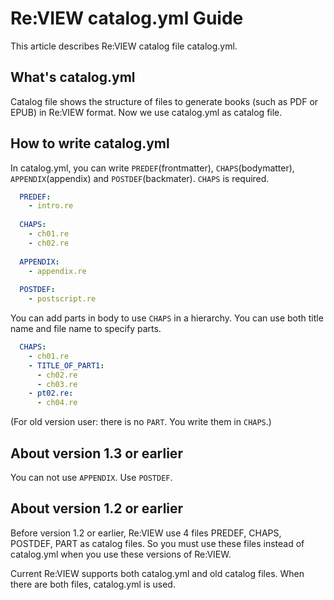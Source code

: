 # Re:VIEW catalog.yml Guide

This article describes Re:VIEW catalog file catalog.yml.

## What's catalog.yml

Catalog file shows the structure of files to generate books (such as PDF or EPUB) in Re:VIEW format.
Now we use catalog.yml as catalog file.

## How to write catalog.yml

In catalog.yml, you can write `PREDEF`(frontmatter), `CHAPS`(bodymatter), `APPENDIX`(appendix) and `POSTDEF`(backmater). `CHAPS` is required.

```yaml
  PREDEF:
    - intro.re
  
  CHAPS:
    - ch01.re
    - ch02.re
  
  APPENDIX:
    - appendix.re
  
  POSTDEF:
    - postscript.re
```

You can add parts in body to use `CHAPS` in a hierarchy. You can use both title name and file name to specify parts.

```yaml
  CHAPS:
    - ch01.re
    - TITLE_OF_PART1:
      - ch02.re
      - ch03.re
    - pt02.re:
      - ch04.re
```

(For old version user: there is no `PART`. You write them in `CHAPS`.)

## About version 1.3 or earlier

You can not use `APPENDIX`. Use `POSTDEF`.

## About version 1.2 or earlier

Before version 1.2 or earlier, Re:VIEW use 4 files PREDEF, CHAPS, POSTDEF, PART as catalog files.
So you must use these files instead of catalog.yml when you use these versions of Re:VIEW.

Current Re:VIEW supports both catalog.yml and old catalog files. When there are both files, catalog.yml is used.
